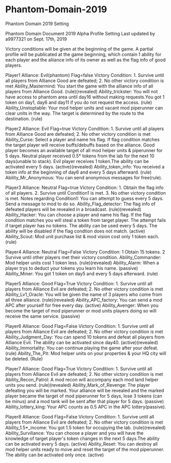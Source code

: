 # Phantom-Domain-2019
Phantom Domain 2019 Setting


Phantom Domain Document 2019 Alpha
Profile Setting
Last updated by a9977321 on Sept. 17th, 2019

Victory conditions will be given at the beginning of the game. A partial profile will be publicated at the game beginning, which contain 1 ability for each player and the aliiance info of its owner as well as the flag info of good players. 

Player1
Alliance: Evil(phantom)
Flag=false
Victory Condition: 1. Survive until all players from Alliance Good are defeated; 2. No other victory condition is met
Ability_Mastermind: You start the game with the alliance info of all players from Alliance Good. (rule)(revealed)
Ability_trickster: You will not have access to phantom area until day16 without making requests.You got 1 token on day1, day6 and day11 if you do not request the access.   (rule)
Ability_Unstoptable: Your mod helper units and vacant mod piperunner can clear units in the way. The target is determined by the route to the destination. (rule)

Player2
Alliance: Evil
Flag=true
Victory Condition: 1. Survive until all players from Alliance Good are defeated; 2. No other victory condition is met
Ability_Curse: Select a player and name his flag. If flag condition matches the target player will receive buffs/debuffs based on the alliance. Good player becomes an available target of all mod helper units & piperunner for 5 days. Neutral player received 0.5* tokens from the lab for the next 10 days(unable to stack). Evil player receives 1 token.The ability can be activated every 5 days.  (active)(revealed)
Ability_token_info: You received a token info at the beginning of day6 and every 5 days afterward. (rule)
Ability_Mr_Anonymous: You can send anonymous messages for free(rule). 

Player3
Alliance: Neutral
Flag=true
Victory Condition: 1. Obtain the flag info of all players. 2. Survive until Condition1 is met. 3. No other victory condition is met. 
Notes regarding Condition1: You can attempt to guess every 5 days. Send a message to mod to do so. 
Ability_Flag_detector: The flag info of defeated players will be revealed in a broadcast. (rule)(revealed)
Ability_Hacker: You can choose a player and name his flag. If the flag condition matches you will steal a token from target player. The attempt fails if target player has no tokens. The ability can be used every 5 days. The ability will be disabled if the flag condtion does not match. (active)
Ability_Scout: Mod unit purchase list & mod vision cost only 1 token each. (rule)

Player4
Alliance: Neutral
Flag=False
Victory Condition: 1 Obtain 15 tokens. 2 Survive until other players met their victory condition. 
Ability_Commander: Mod helper units cost 1 token less. (rule)(revealed)
Ability_Alarm: When a player trys to deduct your tokens you learn his name. (passive)
Ability_Miner: You got 1 token on day5 and every 5 days afterward. (rule)

Player5
Alliance: Good
Flag=True
Victory Condition: 1. Survive until all players from Alliance Evil are defeated; 2. No other victory condition is met
Ability_Lv1_Oracle: You will be given the name of 3 players who come from all three alliance. (rule)(revealed)
Ability_APC_factory: You can send a mod APC after yourself for free every day. (active)
Ability_Avenger: When you become the target of mod piperunner or mod units players doing so will receive the same service. (passive)


Player6
Alliance: Good
Flag=False
Victory Condition: 1. Survive until all players from Alliance Evil are defeated; 2. No other victory condition is met
Ability_Judgment_Day: You can spend 10 tokens and defeat all players from Alliance Evil. The ability can be activated since day40. (active)(revealed)
Ability_Immortality: You can continue playing the game after your defeat. (rule)
Ability_The_Pit: Mod helper units on your properties & your HQ city will be deleted. (Rule)


Player7
Alliance: Good
Flag=True
Victory Condition: 1. Survive until all players from Alliance Evil are defeated; 2. No other victory condition is met
Ability_Recon_Patrol: A mod recon will accompany each mod land helper units you send. (rule)(revealed)
Ability_Mark_of_Revenge: The player defeating you will be marked.  Your alliance will be revealed and the marked player became the target of mod piperunner for 5 days, lose 3 tokens (can be minus) and a mod tank will be sent after that player for 5 days. (passive)
Ability_lottery_king: Your APC counts as 0.5 APC in the APC lottery(passive). 




Player8
Alliance: Good
Flag=False
Victory Condition: 1. Survive until all players from Alliance Evil are defeated; 2. No other victory condition is met
Ability_1.5*_income: You got 1.5 token for occupying the lab. (rule)(revealed)
Ability_Surviliance: You can choose a player and you will have the knowledge of target player's token changes in the next 5 days.The ability can be activated every 5 days.  (active)
Ability_Reset: You can destroy all mod helper units ready to move and reset the target of the mod piperunner. The ability can be activated only once. (active)


